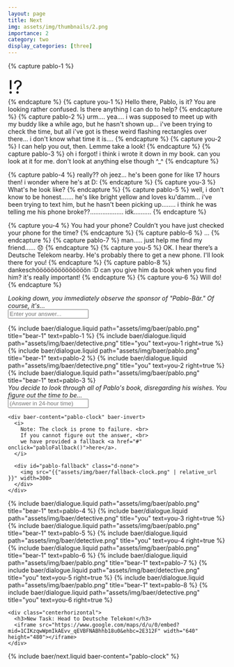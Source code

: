 ```yaml
---
layout: page
title: Next
img: assets/img/thumbnails/2.png
importance: 2
category: two
display_categories: [three]
---
```


<!-- Dialogue pt. 1 -->
{% capture pablo-1 %}
<div style="font-size: 3em">
  &#x2049;&#xfe0f;
</div>
{% endcapture %}
{% capture you-1 %}
  Hello there, Pablo, is it? You are looking rather confused. Is there anything I can do to help?
{% endcapture %}
{% capture pablo-2 %}
  urm.... yea.... i was supposed to meet up with my buddy like a while ago, but he hasn't shown up...
  i've been trying to check the time, but all i've got is these weird flashing rectangles over there...
  i don't know what time it is....
{% endcapture %}
{% capture you-2 %}
  I can help you out, then. Lemme take a look!
{% endcapture %}
{% capture pablo-3 %}
  oh i forgot! i think i wrote it down in my book. can you look at it for me. don't look at anything else though ^_^
{% endcapture %}

<!-- Dialogue pt. 2 -->
{% capture pablo-4 %}
  really?? oh jeez... he's been gone for like 17 hours then! i wonder where he's at D:
{% endcapture %}
{% capture you-3 %}
  What's he look like?
{% endcapture %}
{% capture pablo-5 %}
  well, i don't know to be honest....... he's like bright yellow and loves ku'damm...
  i've been trying to text him, but he hasn't been picking up........
  i think he was telling me his phone broke??................... idk..........
{% endcapture %}

{% capture you-4 %}
  You had your phone? Couldn’t you have just checked your phone for the time?
{% endcapture %}
{% capture pablo-6 %}
  ...
{% endcapture %}
{% capture pablo-7 %}
  man….. just help me find my friend…… &#x1f61e;
{% endcapture %}
{% capture you-5 %}
  OK. I hear there’s a Deutsche Telekom nearby. He's probably there to get a new phone. I'll look there for you!
{% endcapture %}
{% capture pablo-8 %}
  dankeschöööööööööööööön :D can you give him da book when you find him? it's really important!
{% endcapture %}
{% capture you-6 %}
  Will do!
{% endcapture %}

<div class="baer-dialogue-group">
  <div class="d-flex flex-column align-items-center gap-5">
    <!-- TODO: handle this text -->
    <i>Looking down, you immediately observe the sponsor of "Pablo-Bär." Of course, it's...</i>
    <form baer-key="pablo-unlock">
      <input placeholder="Enter your answer...">
    </form>
  </div>

  <div class="baer-dialogue-group" baer-content="pablo-unlock">
    {% include baer/dialogue.liquid path="assets/img/baer/pablo.png" title="bear-1" text=pablo-1 %}
    {% include baer/dialogue.liquid path="assets/img/baer/detective.png" title="you" text=you-1 right=true %}
    {% include baer/dialogue.liquid path="assets/img/baer/pablo.png" title="bear-1" text=pablo-2 %}
    {% include baer/dialogue.liquid path="assets/img/baer/detective.png" title="you" text=you-2 right=true %}
    {% include baer/dialogue.liquid path="assets/img/baer/pablo.png" title="bear-1" text=pablo-3 %}
  </div>

  <div class="d-flex flex-column align-items-center gap-5" baer-content="pablo-unlock">
    <i>You decide to look through all of Pablo's book, disregarding his wishes. You figure out the time to be...</i>
    <form baer-key="pablo-clock">
      <input placeholder="(Answer in 24-hour time)">
    </form>

    <div baer-content="pablo-clock" baer-invert>
      <i>
        Note: The clock is prone to failure. <br>
        If you cannot figure out the answer, <br>
        we have provided a fallback <a href="#" onclick="pabloFallback()">here</a>.
      </i>

      <div id="pablo-fallback" class="d-none">
        <img src="{{"assets/img/baer/fallback-clock.png" | relative_url }}" width=300>
      </div>
    </div>    
  </div>

  <div class="baer-dialogue-group" baer-content="pablo-clock">
    {% include baer/dialogue.liquid path="assets/img/baer/pablo.png" title="bear-1" text=pablo-4 %}
    {% include baer/dialogue.liquid path="assets/img/baer/detective.png" title="you" text=you-3 right=true %}
    {% include baer/dialogue.liquid path="assets/img/baer/pablo.png" title="bear-1" text=pablo-5 %}
    {% include baer/dialogue.liquid path="assets/img/baer/detective.png" title="you" text=you-4 right=true %}
    {% include baer/dialogue.liquid path="assets/img/baer/pablo.png" title="bear-1" text=pablo-6 %}
    {% include baer/dialogue.liquid path="assets/img/baer/pablo.png" title="bear-1" text=pablo-7 %}
    {% include baer/dialogue.liquid path="assets/img/baer/detective.png" title="you" text=you-5 right=true %}
    {% include baer/dialogue.liquid path="assets/img/baer/pablo.png" title="bear-1" text=pablo-8 %}
    {% include baer/dialogue.liquid path="assets/img/baer/detective.png" title="you" text=you-6 right=true %}

    <div class="centerhorizontal">
      <h3>New Task: Head to Deutsche Telekom!</h3>
      <iframe src="https://www.google.com/maps/d/u/0/embed?mid=1CIKzqwWpmIkAEvv_qEVBFNABhhb18u0&ehbc=2E312F" width="640" height="480"></iframe>
    </div>
  </div>
</div>

{% include baer/next.liquid baer-content="pablo-clock" %}
